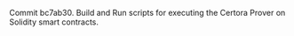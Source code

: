 Commit bc7ab30.                    Build and Run scripts for executing the Certora Prover on Solidity smart contracts.